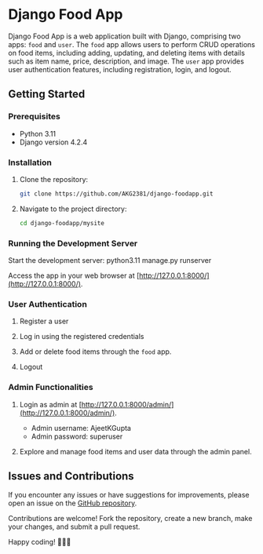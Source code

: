# Django Food App

Django Food App is a web application built with Django, comprising two apps: `food` and `user`. The `food` app allows users to perform CRUD operations on food items, 
including adding, updating, and deleting items with details such as item name, price, description, and image. The `user` app provides user authentication features, 
including registration, login, and logout.

## Getting Started

### Prerequisites

- Python 3.11
- Django version 4.2.4


### Installation

1. Clone the repository:

    ```bash
    git clone https://github.com/AKG2381/django-foodapp.git
    ```

2. Navigate to the project directory:

    ```bash
    cd django-foodapp/mysite
    ```

### Running the Development Server

Start the development server:
    python3.11 manage.py runserver

Access the app in your web browser at [http://127.0.0.1:8000/](http://127.0.0.1:8000/).

### User Authentication

1. Register a user 

2. Log in using the registered credentials

3. Add or delete food items through the `food` app.

4. Logout

### Admin Functionalities

1. Login as admin at [http://127.0.0.1:8000/admin/](http://127.0.0.1:8000/admin/).
    - Admin username: AjeetKGupta
    - Admin password: superuser

2. Explore and manage food items and user data through the admin panel.

## Issues and Contributions

If you encounter any issues or have suggestions for improvements, please open an issue on the [GitHub repository](https://github.com/AKG2381/django-foodapp).

Contributions are welcome! Fork the repository, create a new branch, make your changes, and submit a pull request.

Happy coding! 🍔🍕🍰
